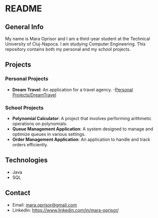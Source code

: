# README

## General Info
My name is Mara Oprisor and I am a third-year student at the Technical University of Cluj-Napoca. I am studying Computer Engineering. This repository contains both my personal and my school projects.

## Projects

### Personal Projects
- **Dream Travel**: An application for a travel agency.
                    -[Personal Projects/DreamTravel](https://github.com/mara-oprisor/Projects/tree/main/Personal%20Projects/DreamTravel)

### School Projects
- **Polynomial Calculator**: A project that involves performing arithmetic operations on polynomials.
- **Queue Management Application**: A system designed to manage and optimize queues in various settings.
- **Order Management Application**: An application to handle and track orders efficiently.

## Technologies
- Java
- SQL

## Contact
- Email: mara.oprisor@gmail.com
- LinkedIn: https://www.linkedin.com/in/mara-oprisor/
